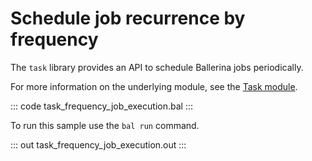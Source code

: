 # Schedule job recurrence by frequency

The `task` library provides an API to schedule Ballerina jobs periodically.

For more information on the underlying module, see the [Task module](https://docs.central.ballerina.io/ballerina/task/latest/).

::: code task_frequency_job_execution.bal :::

To run this sample use the `bal run` command.

::: out task_frequency_job_execution.out :::